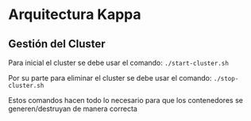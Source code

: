 # Arquitectura Kappa

## Gestión del Cluster

Para inicial el cluster se debe usar el comando: `./start-cluster.sh`

Por su parte para eliminar el cluster se debe usar el comando: `./stop-cluster.sh`

Estos comandos hacen todo lo necesario para que los contenedores se generen/destruyan de manera correcta